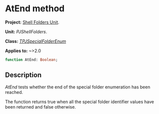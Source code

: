 # AtEnd method

**Project:** [Shell Folders Unit](../API.md).

**Unit:** _PJShellFolders_.

**Class:** _[TPJSpecialFolderEnum](./TPJSpecialFolderEnum.md)_

**Applies to:** ~>2.0

```pascal
function AtEnd: Boolean;
```

## Description

_AtEnd_ tests whether the end of the special folder enumeration has been reached.

The function returns true when all the special folder identifier values have been returned and false otherwise.
